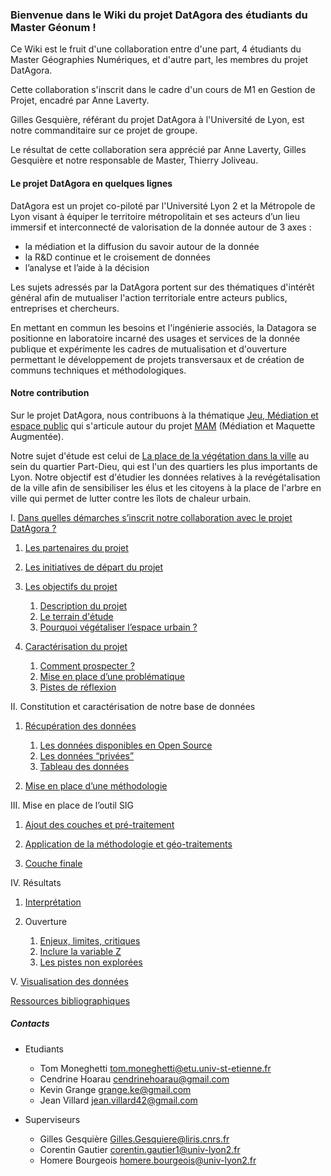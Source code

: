 

### Bienvenue dans le Wiki du projet DatAgora des étudiants du Master Géonum !

Ce Wiki est le fruit d'une collaboration entre d'une part, 4 étudiants du Master Géographies Numériques, et d'autre part, les membres du projet DatAgora.

Cette collaboration s'inscrit dans le cadre d'un cours de M1 en Gestion de Projet, encadré par Anne Laverty. 

Gilles Gesquière, référant du projet DatAgora à l'Université de Lyon, est notre commanditaire sur ce projet de groupe.

Le résultat de cette collaboration sera apprécié par Anne Laverty, Gilles Gesquière et notre responsable de Master, Thierry Joliveau.






#### Le projet DatAgora en quelques lignes





DatAgora est un projet co-piloté par l'Université Lyon 2 et la Métropole de Lyon visant à équiper le territoire métropolitain et ses acteurs d’un lieu immersif et interconnecté de valorisation de la donnée autour de 3 axes :

- la médiation et la diffusion du savoir autour de la donnée
- la R&D continue et le croisement de données
- l’analyse et l’aide à la décision

Les sujets adressés par la DatAgora portent sur des thématiques d'intérêt général afin de mutualiser l'action territoriale entre acteurs publics, entreprises et chercheurs.

En mettant en commun les besoins et l'ingénierie associés, la Datagora se positionne en laboratoire incarné des usages et services de la donnée publique et expérimente les cadres de mutualisation et d'ouverture permettant le développement de projets transversaux et de création de communs techniques et méthodologiques.





#### Notre contribution 




Sur le projet DatAgora, nous contribuons à la thématique [Jeu, Médiation et espace public](/game-mediation-and-public-space.html) qui s'articule autour du projet  [MAM](https://imu.universite-lyon.fr/animation-scientifique/animation-scientifique/projet-mam-maquette-augmentee-pour-la-mediation/) (Médiation et Maquette Augmentée). 


Notre sujet d'étude est celui de [La place de la végétation dans la ville](/vegetalization-project.html) au sein du quartier Part-Dieu, qui est l'un des quartiers les plus importants de Lyon. Notre objectif est d'étudier les données relatives à la revégétalisation de la ville afin de sensibiliser les élus et les citoyens à la place de l'arbre en ville qui permet de lutter contre les îlots de chaleur urbain.





 I. [Dans quelles démarches s’inscrit notre collaboration avec le projet DatAgora ?](Demarche_projet)

   1. [Les partenaires du projet](Partenaires_projet)

   2. [Les initiatives de départ du projet](Initiatives_projet)
       
   3. [Les objectifs du projet](Objectifs_projet)
   
       1. [Description du projet](Description_projet)
       2. [Le terrain d'étude](Territoire_etude)
       3. [Pourquoi végétaliser l’espace urbain ?](Végétaliser_urbain)
        
   4. [Caractérisation du projet](Caractérisation_projet)
   
       1. [Comment prospecter ?](Prospection)
       1. [Mise en place d’une problématique](Problématique)
       1. [Pistes de réflexion](Réflexions)
       
       
       
II. Constitution et caractérisation de notre base de données

   1. [Récupération des données](Recuperation_donnees)
   
       1. [Les données disponibles en Open Source](Donnees_opensource)
       1. [Les données “privées”](donnees_privees)
       1. [Tableau des données](tableau_donnees)
       
   2. [Mise en place d’une méthodologie](Methodologie)
   
   
III. Mise en place de l’outil SIG

   1. [Ajout des couches et pré-traitement](Pre_traitement_donnee)
   
   1. [Application de la méthodologie et géo-traitements](Geotraitements)
   
   1. [Couche finale](Couche_finale)
   
   
IV. Résultats

   1. [Interprétation](Interpretation_resultats)
   
   1. Ouverture

       1. [Enjeux, limites, critiques](Enjeux_limites_critiques)
       1. [Inclure la variable Z](Variable_Z)
       1. [Les pistes non explorées](Pistes_non_explorées)
   
   
V. [Visualisation des données](Visualisation_donnee)


[Ressources bibliographiques](Bibliographie)




##### Contacts

 * Etudiants
   * Tom Moneghetti tom.moneghetti@etu.univ-st-etienne.fr
   * Cendrine Hoarau cendrinehoarau@gmail.com
   * Kevin Grange grange.ke@gmail.com
   * Jean Villard jean.villard42@gmail.com

 * Superviseurs
   * Gilles Gesquière Gilles.Gesquiere@liris.cnrs.fr
   * Corentin Gautier corentin.gautier1@univ-lyon2.fr
   * Homere Bourgeois homere.bourgeois@univ-lyon2.fr
